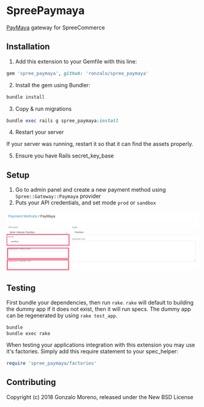 SpreePaymaya
============

[PayMaya](https://paymaya.com/) gateway for SpreeCommerce

## Installation

1. Add this extension to your Gemfile with this line:
  ```ruby
  gem 'spree_paymaya', github: 'ronzalo/spree_paymaya'
  ```

2. Install the gem using Bundler:
  ```ruby
  bundle install
  ```

3. Copy & run migrations
  ```ruby
  bundle exec rails g spree_paymaya:install
  ```

4. Restart your server

  If your server was running, restart it so that it can find the assets properly.

5. Ensure you have Rails secret_key_base

## Setup

1. Go to admin panel and create a new payment method using `Spree::Gateway::Paymaya` provider
2. Puts your API credentials, and set mode `prod` or `sandbox`

![paymaya-admin](docs/paymaya-setup.png)

## Testing

First bundle your dependencies, then run `rake`. `rake` will default to building the dummy app if it does not exist, then it will run specs. The dummy app can be regenerated by using `rake test_app`.

```shell
bundle
bundle exec rake
```

When testing your applications integration with this extension you may use it's factories.
Simply add this require statement to your spec_helper:

```ruby
require 'spree_paymaya/factories'
```


## Contributing

Copyright (c) 2018 Gonzalo Moreno, released under the New BSD License
